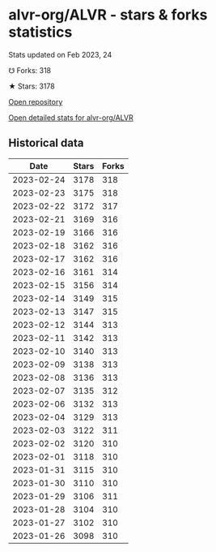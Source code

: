 # alvr-org/ALVR - stars & forks statistics

Stats updated on Feb 2023, 24

☋ Forks: 318

★ Stars: 3178

[Open repository](https://github.com/alvr-org/ALVR)

[Open detailed stats for alvr-org/ALVR](https://reviewgithub.com/rep/alvr-org/ALVR)

## Historical data
| Date | Stars | Forks |
|------|-------|-------|
| 2023-02-24 | 3178 | 318 | 
| 2023-02-23 | 3175 | 318 | 
| 2023-02-22 | 3172 | 317 | 
| 2023-02-21 | 3169 | 316 | 
| 2023-02-19 | 3166 | 316 | 
| 2023-02-18 | 3162 | 316 | 
| 2023-02-17 | 3162 | 316 | 
| 2023-02-16 | 3161 | 314 | 
| 2023-02-15 | 3156 | 314 | 
| 2023-02-14 | 3149 | 315 | 
| 2023-02-13 | 3147 | 315 | 
| 2023-02-12 | 3144 | 313 | 
| 2023-02-11 | 3142 | 313 | 
| 2023-02-10 | 3140 | 313 | 
| 2023-02-09 | 3138 | 313 | 
| 2023-02-08 | 3136 | 313 | 
| 2023-02-07 | 3135 | 312 | 
| 2023-02-06 | 3132 | 313 | 
| 2023-02-04 | 3129 | 313 | 
| 2023-02-03 | 3122 | 311 | 
| 2023-02-02 | 3120 | 310 | 
| 2023-02-01 | 3118 | 310 | 
| 2023-01-31 | 3115 | 310 | 
| 2023-01-30 | 3110 | 310 | 
| 2023-01-29 | 3106 | 311 | 
| 2023-01-28 | 3104 | 310 | 
| 2023-01-27 | 3102 | 310 | 
| 2023-01-26 | 3098 | 310 | 

